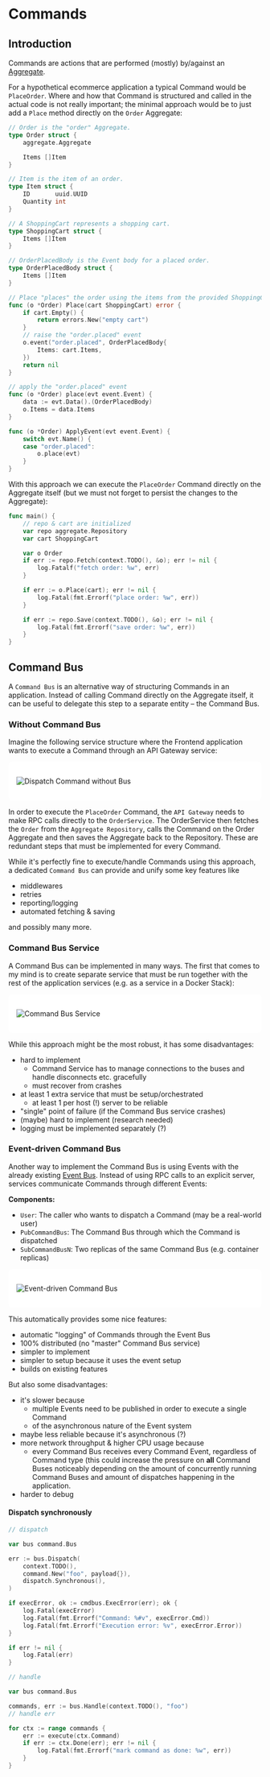 # Commands

## Introduction

Commands are actions that are performed (mostly) by/against an
[Aggregate](./aggregates.md).

For a hypothetical ecommerce application a typical
Command would be `PlaceOrder`. Where and how that Command is structured and
called in the actual code is not really important; the minimal approach would be
to just add a `Place` method directly on the `Order` Aggregate:

```go
// Order is the "order" Aggregate.
type Order struct {
    aggregate.Aggregate

    Items []Item
}

// Item is the item of an order.
type Item struct {
    ID       uuid.UUID
    Quantity int
}

// A ShoppingCart represents a shopping cart.
type ShoppingCart struct {
    Items []Item
}

// OrderPlacedBody is the Event body for a placed order.
type OrderPlacedBody struct {
    Items []Item
}

// Place "places" the order using the items from the provided ShoppingCart.
func (o *Order) Place(cart ShoppingCart) error {
    if cart.Empty() {
        return errors.New("empty cart")
    }
    // raise the "order.placed" event
    o.event("order.placed", OrderPlacedBody{
        Items: cart.Items,
    })
    return nil
}

// apply the "order.placed" event
func (o *Order) place(evt event.Event) {
    data := evt.Data().(OrderPlacedBody)
    o.Items = data.Items
}

func (o *Order) ApplyEvent(evt event.Event) {
    switch evt.Name() {
    case "order.placed":
        o.place(evt)
    }
}
```

With this approach we can execute the `PlaceOrder` Command directly on the
Aggregate itself (but we must not forget to persist the changes to the
Aggregate):

```go
func main() {
    // repo & cart are initialized
    var repo aggregate.Repository
    var cart ShoppingCart

    var o Order
    if err := repo.Fetch(context.TODO(), &o); err != nil {
        log.Fatalf("fetch order: %w", err)
    }

    if err := o.Place(cart); err != nil {
        log.Fatal(fmt.Errorf("place order: %w", err))
    }

    if err := repo.Save(context.TODO(), &o); err != nil {
        log.Fatal(fmt.Errorf("save order: %w", err))
    }
}
```

## Command Bus

A `Command Bus` is an alternative way of structuring Commands in an application.
Instead of calling Command directly on the Aggregate itself, it can be useful to
delegate this step to a separate entity – the Command Bus.

### Without Command Bus

Imagine the following service structure where the Frontend application wants to
execute a Command through an API Gateway service:

<div style="background: #fff; border-radius: 8px; padding: 1rem;">

![Dispatch Command without Bus](../assets/img/dispatch-command-without-bus.svg)
</div>

In order to execute the `PlaceOrder` Command, the `API Gateway` needs to make
RPC calls directly to the `OrderService`. The OrderService then fetches the
`Order` from the `Aggregate Repository`, calls the Command on the Order
Aggregate and then saves the Aggregate back to the Repository. These are
redundant steps that must be implemented for every Command.

While it's perfectly fine to execute/handle Commands using this approach, a
dedicated `Command Bus` can provide and unify some key features like

- middlewares
- retries
- reporting/logging
- automated fetching & saving

and possibly many more.

### Command Bus Service

A Command Bus can be implemented in many ways. The first that comes to my mind
is to create separate service that must be run together with the rest of the
application services (e.g. as a service in a Docker Stack):

<div style="background: #fff; border-radius: 8px; padding: 1rem;">

![Command Bus Service](../assets/img/command-bus-service.svg)
</div>

While this approach might be the most robust, it has some disadvantages:

- hard to implement
  - Command Service has to manage connections to the buses and handle
    disconnects etc. gracefully
  - must recover from crashes
- at least 1 extra service that must be setup/orchestrated
  - at least 1 per host (!) server to be reliable
- "single" point of failure (if the Command Bus service crashes)
- (maybe) hard to implement (research needed)
- logging must be implemented separately (?)

### Event-driven Command Bus

Another way to implement the Command Bus is using Events with the already
existing [Event Bus](./events.md#event-bus). Instead of using RPC calls to an
explicit server, services communicate Commands through different Events:

**Components:**
- `User`: The caller who wants to dispatch a Command (may be a real-world user)
- `PubCommandBus`: The Command Bus through which the Command is dispatched
- `SubCommandBusN`: Two replicas of the same Command Bus (e.g. container replicas)

<div style="background: #fff; border-radius: 8px; padding: 1rem;">

![Event-driven Command Bus](../assets/img/command-bus.svg)
</div>

This automatically provides some nice features:

- automatic "logging" of Commands through the Event Bus
- 100% distributed (no "master" Command Bus service)
- simpler to implement
- simpler to setup because it uses the event setup
- builds on existing features

But also some disadvantages:

- it's slower because
  - multiple Events need to be published in order to execute a single Command
  - of the asynchronous nature of the Event system
- maybe less reliable because it's asynchronous (?)
- more network throughput & higher CPU usage because
  - every Command Bus receives every Command Event, regardless of Command type
    (this could increase the pressure on **all** Command Buses noticeably
    depending on the amount of concurrently running Command Buses and amount of
    dispatches happening in the application.
- harder to debug

#### Dispatch synchronously

```go
// dispatch

var bus command.Bus

err := bus.Dispatch(
    context.TODO(),
    command.New("foo", payload{}),
    dispatch.Synchronous(),
)

if execError, ok := cmdbus.ExecError(err); ok {
    log.Fatal(execError)
    log.Fatal(fmt.Errorf("Command: %#v", execError.Cmd))
    log.Fatal(fmt.Errorf("Execution error: %v", execError.Error))
}

if err != nil {
    log.Fatal(err)
}
```

```go
// handle

var bus command.Bus

commands, err := bus.Handle(context.TODO(), "foo")
// handle err

for ctx := range commands {
    err := execute(ctx.Command)
    if err := ctx.Done(err); err != nil {
        log.Fatal(fmt.Errorf("mark command as done: %w", err))
    }
}
```
